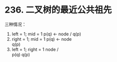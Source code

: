 # 236. 二叉树的最近公共祖先
三种情况：  
1. left = 1; mid = 1
   p(q) <- node
  /
 q(p)
2. right = 1; mid = 1
   p(q) <- node
   \
    q(p)
3. left = 1; right = 1
    node
    /  \
  p(q)  q(p)